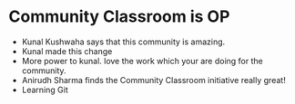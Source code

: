 # Community Classroom is OP

- Kunal Kushwaha says that this community is amazing.
- Kunal made this change
- More power to kunal. love the work which your are doing for the community.
- Anirudh Sharma finds the Community Classroom initiative really great!
- Learning Git
